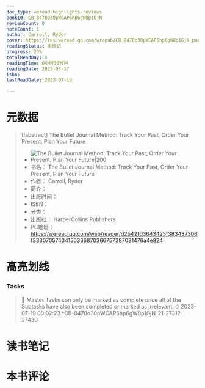 ```yaml
---
doc_type: weread-highlights-reviews
bookId: CB_8470o30pWCAP6hp6gW8p1GjN
reviewCount: 0
noteCount: 1
author: Carroll, Ryder
cover: https://res.weread.qq.com/wrepub/CB_8470o30pWCAP6hp6gW8p1GjN_parsecover
readingStatus: 未标记
progress: 23%
totalReadDay: 5
readingTime: 0小时36分钟
readingDate: 2023-07-17
isbn: 
lastReadDate: 2023-07-19

---
```

# 元数据
> [!abstract] The Bullet Journal Method: Track Your Past, Order Your Present, Plan Your Future
> - ![ The Bullet Journal Method: Track Your Past, Order Your Present, Plan Your Future|200](https://res.weread.qq.com/wrepub/CB_8470o30pWCAP6hp6gW8p1GjN_parsecover)
> - 书名： The Bullet Journal Method: Track Your Past, Order Your Present, Plan Your Future
> - 作者： Carroll, Ryder
> - 简介： 
> - 出版时间： 
> - ISBN： 
> - 分类： 
> - 出版社： HarperCollins Publishers
> - PC地址：https://weread.qq.com/web/reader/d2b421d3643425f383437306f33307057434150366870366757387031476a4e824

# 高亮划线

### Tasks

> 📌 Master Tasks can only be marked as complete once all of the Subtasks have also been completed or marked as irrelevant. 
> ⏱ 2023-07-19 00:02:23 ^CB-8470o30pWCAP6hp6gW8p1GjN-21-27312-27430

# 读书笔记

# 本书评论

